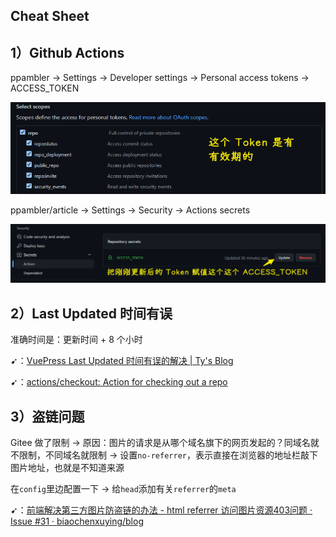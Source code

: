 ## Cheat Sheet

## 1）Github Actions

ppambler -> Settings -> Developer settings -> Personal access tokens -> ACCESS_TOKEN

![token](docs/.vuepress/public/images/2022-03-30-16-07-18.png)

ppambler/article -> Settings -> Security -> Actions secrets

![token 赋值](docs/.vuepress/public/images/2022-03-30-16-09-59.png)

## 2）Last Updated 时间有误

准确时间是：更新时间 + 8 个小时

➹：[VuePress Last Updated 时间有误的解决 | Ty's Blog](https://ty-peng.gitee.io/views/note/ops/202004141352-vuepress-last-updated.html)

➹：[actions/checkout: Action for checking out a repo](https://github.com/actions/checkout)

## 3）盗链问题

Gitee 做了限制 -> 原因：图片的请求是从哪个域名旗下的网页发起的？同域名就不限制，不同域名就限制 -> 设置`no-referrer`，表示直接在浏览器的地址栏敲下图片地址，也就是不知道来源

在`config`里边配置一下 -> 给`head`添加有关`referrer`的`meta`

➹：[前端解决第三方图片防盗链的办法 - html referrer 访问图片资源403问题 · Issue #31 · biaochenxuying/blog](https://github.com/biaochenxuying/blog/issues/31)

